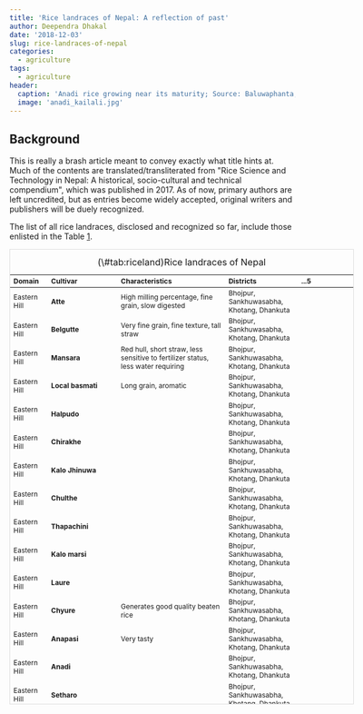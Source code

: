 ```yaml
---
title: 'Rice landraces of Nepal: A reflection of past'
author: Deependra Dhakal
date: '2018-12-03'
slug: rice-landraces-of-nepal
categories:
  - agriculture
tags:
  - agriculture
header:
  caption: 'Anadi rice growing near its maturity; Source: Baluwaphanta, Kailali'
  image: 'anadi_kailali.jpg'
---
```

<script src="{{< blogdown/postref >}}index_files/kePrint/kePrint.js"></script>
<link href="{{< blogdown/postref >}}index_files/lightable/lightable.css" rel="stylesheet" />




## Background

This is really a brash article meant to convey exactly what title hints at. Much of the contents are translated/transliterated from "Rice Science and Technology in Nepal: A historical, socio-cultural and technical compendium", which was published in 2017. As of now, primary authors are left uncredited, but as entries become widely accepted, original writers and publishers will be duely recognized.

The list of all rice landraces, disclosed and recognized so far, include those enlisted in the Table <a href="#tab:riceland">1</a>.

<div style="border: 1px solid #ddd; padding: 0px; overflow-y: scroll; height:800px; overflow-x: scroll; width:120%; "><table class="table table-striped table-hover table-condensed table-responsive" style="font-size: 12px; margin-left: auto; margin-right: auto;">
<caption style="font-size: initial !important;">(\#tab:riceland)Rice landraces of Nepal</caption>
 <thead>
  <tr>
   <th style="text-align:left;position: sticky; top:0; background-color: #FFFFFF;"> Domain </th>
   <th style="text-align:left;position: sticky; top:0; background-color: #FFFFFF;"> Cultivar </th>
   <th style="text-align:left;position: sticky; top:0; background-color: #FFFFFF;"> Characteristics </th>
   <th style="text-align:left;position: sticky; top:0; background-color: #FFFFFF;"> Districts </th>
   <th style="text-align:left;position: sticky; top:0; background-color: #FFFFFF;"> ...5 </th>
  </tr>
 </thead>
<tbody>
  <tr>
   <td style="text-align:left;"> Eastern Hill </td>
   <td style="text-align:left;font-weight: bold;"> Atte </td>
   <td style="text-align:left;"> High milling percentage, fine grain, slow digested </td>
   <td style="text-align:left;"> Bhojpur, Sankhuwasabha, Khotang, Dhankuta </td>
   <td style="text-align:left;">  </td>
  </tr>
  <tr>
   <td style="text-align:left;"> Eastern Hill </td>
   <td style="text-align:left;font-weight: bold;"> Belgutte </td>
   <td style="text-align:left;"> Very fine grain, fine texture, tall straw </td>
   <td style="text-align:left;"> Bhojpur, Sankhuwasabha, Khotang, Dhankuta </td>
   <td style="text-align:left;">  </td>
  </tr>
  <tr>
   <td style="text-align:left;"> Eastern Hill </td>
   <td style="text-align:left;font-weight: bold;"> Mansara </td>
   <td style="text-align:left;"> Red hull, short straw, less sensitive to fertilizer status, less water requiring </td>
   <td style="text-align:left;"> Bhojpur, Sankhuwasabha, Khotang, Dhankuta </td>
   <td style="text-align:left;">  </td>
  </tr>
  <tr>
   <td style="text-align:left;"> Eastern Hill </td>
   <td style="text-align:left;font-weight: bold;"> Local basmati </td>
   <td style="text-align:left;"> Long grain, aromatic </td>
   <td style="text-align:left;"> Bhojpur, Sankhuwasabha, Khotang, Dhankuta </td>
   <td style="text-align:left;">  </td>
  </tr>
  <tr>
   <td style="text-align:left;"> Eastern Hill </td>
   <td style="text-align:left;font-weight: bold;"> Halpudo </td>
   <td style="text-align:left;">  </td>
   <td style="text-align:left;"> Bhojpur, Sankhuwasabha, Khotang, Dhankuta </td>
   <td style="text-align:left;">  </td>
  </tr>
  <tr>
   <td style="text-align:left;"> Eastern Hill </td>
   <td style="text-align:left;font-weight: bold;"> Chirakhe </td>
   <td style="text-align:left;">  </td>
   <td style="text-align:left;"> Bhojpur, Sankhuwasabha, Khotang, Dhankuta </td>
   <td style="text-align:left;">  </td>
  </tr>
  <tr>
   <td style="text-align:left;"> Eastern Hill </td>
   <td style="text-align:left;font-weight: bold;"> Kalo Jhinuwa </td>
   <td style="text-align:left;">  </td>
   <td style="text-align:left;"> Bhojpur, Sankhuwasabha, Khotang, Dhankuta </td>
   <td style="text-align:left;">  </td>
  </tr>
  <tr>
   <td style="text-align:left;"> Eastern Hill </td>
   <td style="text-align:left;font-weight: bold;"> Chulthe </td>
   <td style="text-align:left;">  </td>
   <td style="text-align:left;"> Bhojpur, Sankhuwasabha, Khotang, Dhankuta </td>
   <td style="text-align:left;">  </td>
  </tr>
  <tr>
   <td style="text-align:left;"> Eastern Hill </td>
   <td style="text-align:left;font-weight: bold;"> Thapachini </td>
   <td style="text-align:left;">  </td>
   <td style="text-align:left;"> Bhojpur, Sankhuwasabha, Khotang, Dhankuta </td>
   <td style="text-align:left;">  </td>
  </tr>
  <tr>
   <td style="text-align:left;"> Eastern Hill </td>
   <td style="text-align:left;font-weight: bold;"> Kalo marsi </td>
   <td style="text-align:left;">  </td>
   <td style="text-align:left;"> Bhojpur, Sankhuwasabha, Khotang, Dhankuta </td>
   <td style="text-align:left;">  </td>
  </tr>
  <tr>
   <td style="text-align:left;"> Eastern Hill </td>
   <td style="text-align:left;font-weight: bold;"> Laure </td>
   <td style="text-align:left;">  </td>
   <td style="text-align:left;"> Bhojpur, Sankhuwasabha, Khotang, Dhankuta </td>
   <td style="text-align:left;">  </td>
  </tr>
  <tr>
   <td style="text-align:left;"> Eastern Hill </td>
   <td style="text-align:left;font-weight: bold;"> Chyure </td>
   <td style="text-align:left;"> Generates good quality beaten rice </td>
   <td style="text-align:left;"> Bhojpur, Sankhuwasabha, Khotang, Dhankuta </td>
   <td style="text-align:left;">  </td>
  </tr>
  <tr>
   <td style="text-align:left;"> Eastern Hill </td>
   <td style="text-align:left;font-weight: bold;"> Anapasi </td>
   <td style="text-align:left;"> Very tasty </td>
   <td style="text-align:left;"> Bhojpur, Sankhuwasabha, Khotang, Dhankuta </td>
   <td style="text-align:left;">  </td>
  </tr>
  <tr>
   <td style="text-align:left;"> Eastern Hill </td>
   <td style="text-align:left;font-weight: bold;"> Anadi </td>
   <td style="text-align:left;">  </td>
   <td style="text-align:left;"> Bhojpur, Sankhuwasabha, Khotang, Dhankuta </td>
   <td style="text-align:left;">  </td>
  </tr>
  <tr>
   <td style="text-align:left;"> Eastern Hill </td>
   <td style="text-align:left;font-weight: bold;"> Setharo </td>
   <td style="text-align:left;">  </td>
   <td style="text-align:left;"> Bhojpur, Sankhuwasabha, Khotang, Dhankuta </td>
   <td style="text-align:left;">  </td>
  </tr>
  <tr>
   <td style="text-align:left;"> Eastern Hill </td>
   <td style="text-align:left;font-weight: bold;"> Yakule </td>
   <td style="text-align:left;">  </td>
   <td style="text-align:left;"> Bhojpur, Sankhuwasabha, Khotang, Dhankuta </td>
   <td style="text-align:left;">  </td>
  </tr>
  <tr>
   <td style="text-align:left;"> Eastern Hill </td>
   <td style="text-align:left;font-weight: bold;"> Bhotange </td>
   <td style="text-align:left;">  </td>
   <td style="text-align:left;"> Bhojpur, Sankhuwasabha, Khotang, Dhankuta </td>
   <td style="text-align:left;">  </td>
  </tr>
  <tr>
   <td style="text-align:left;"> Eastern Hill </td>
   <td style="text-align:left;font-weight: bold;"> Kartike nyauli </td>
   <td style="text-align:left;">  </td>
   <td style="text-align:left;"> Bhojpur, Sankhuwasabha, Khotang, Dhankuta </td>
   <td style="text-align:left;">  </td>
  </tr>
  <tr>
   <td style="text-align:left;"> Eastern Hill </td>
   <td style="text-align:left;font-weight: bold;"> Bhangero </td>
   <td style="text-align:left;"> Early maturing </td>
   <td style="text-align:left;"> Bhojpur, Sankhuwasabha, Khotang, Dhankuta </td>
   <td style="text-align:left;">  </td>
  </tr>
  <tr>
   <td style="text-align:left;"> Eastern Hill </td>
   <td style="text-align:left;font-weight: bold;"> Malidhan </td>
   <td style="text-align:left;">  </td>
   <td style="text-align:left;"> Bhojpur, Sankhuwasabha, Khotang, Dhankuta </td>
   <td style="text-align:left;">  </td>
  </tr>
  <tr>
   <td style="text-align:left;"> Eastern Hill </td>
   <td style="text-align:left;font-weight: bold;"> Jamdar masino </td>
   <td style="text-align:left;">  </td>
   <td style="text-align:left;"> Bhojpur, Sankhuwasabha, Khotang, Dhankuta </td>
   <td style="text-align:left;">  </td>
  </tr>
  <tr>
   <td style="text-align:left;"> Eastern Hill </td>
   <td style="text-align:left;font-weight: bold;"> Takmaru </td>
   <td style="text-align:left;"> High altitude fine grain rice </td>
   <td style="text-align:left;"> Bhojpur, Sankhuwasabha, Khotang, Dhankuta </td>
   <td style="text-align:left;">  </td>
  </tr>
  <tr>
   <td style="text-align:left;"> Eastern Hill </td>
   <td style="text-align:left;font-weight: bold;"> Bhote marsi </td>
   <td style="text-align:left;">  </td>
   <td style="text-align:left;"> Bhojpur, Sankhuwasabha, Khotang, Dhankuta </td>
   <td style="text-align:left;">  </td>
  </tr>
  <tr>
   <td style="text-align:left;"> Central Terai </td>
   <td style="text-align:left;font-weight: bold;"> Kariya kamar </td>
   <td style="text-align:left;"> Tall stature, black colored panicle, fine and thin grain, aromatic </td>
   <td style="text-align:left;"> Saptari, Siraha, Dhanusha, Mahottari </td>
   <td style="text-align:left;"> Main season </td>
  </tr>
  <tr>
   <td style="text-align:left;"> Central Terai </td>
   <td style="text-align:left;font-weight: bold;"> Tulasiful </td>
   <td style="text-align:left;"> Tall stature, white colored panicle, fine and thin grain, aromatic </td>
   <td style="text-align:left;"> Saptari, Siraha, Dhanusha, Mahottari </td>
   <td style="text-align:left;"> Main season </td>
  </tr>
  <tr>
   <td style="text-align:left;"> Central Terai </td>
   <td style="text-align:left;font-weight: bold;"> Lalkha basmati </td>
   <td style="text-align:left;"> Tall stature, red colored panicle, fine, long and thin grains, aromatic </td>
   <td style="text-align:left;"> Saptari, Siraha, Dhanusha, Mahottari </td>
   <td style="text-align:left;"> Main season </td>
  </tr>
  <tr>
   <td style="text-align:left;"> Central Terai </td>
   <td style="text-align:left;font-weight: bold;"> Ujra basmati </td>
   <td style="text-align:left;"> Tall stature, white colored panicle, long and thin grains, white rice, aromatic </td>
   <td style="text-align:left;"> Saptari, Siraha, Dhanusha, Mahottari </td>
   <td style="text-align:left;"> Main season </td>
  </tr>
  <tr>
   <td style="text-align:left;"> Central Terai </td>
   <td style="text-align:left;font-weight: bold;"> Mansari </td>
   <td style="text-align:left;"> Tall stature, white colored panicle, long and thin grains, white rice, aromatic </td>
   <td style="text-align:left;"> Saptari, Siraha, Dhanusha, Mahottari </td>
   <td style="text-align:left;"> Main season </td>
  </tr>
  <tr>
   <td style="text-align:left;"> Central Terai </td>
   <td style="text-align:left;font-weight: bold;"> Kalamkathi, Kalamkhor </td>
   <td style="text-align:left;"> Tall stature, white colored panicle, long and thin grains, white rice, tasty </td>
   <td style="text-align:left;"> Saptari, Siraha, Dhanusha, Mahottari </td>
   <td style="text-align:left;"> Main season </td>
  </tr>
  <tr>
   <td style="text-align:left;"> Central Terai </td>
   <td style="text-align:left;font-weight: bold;"> Jasawa </td>
   <td style="text-align:left;"> Tall stature, white colored panicle, long and thin grains, white rice, tasty </td>
   <td style="text-align:left;"> Saptari, Siraha, Dhanusha, Mahottari </td>
   <td style="text-align:left;"> Main season </td>
  </tr>
  <tr>
   <td style="text-align:left;"> Central Terai </td>
   <td style="text-align:left;font-weight: bold;"> Chabis number </td>
   <td style="text-align:left;"> Tall stature, white colored panicle, long and medium size grain, white rice </td>
   <td style="text-align:left;"> Saptari, Siraha, Dhanusha, Mahottari </td>
   <td style="text-align:left;"> Main season </td>
  </tr>
  <tr>
   <td style="text-align:left;"> Central Terai </td>
   <td style="text-align:left;font-weight: bold;"> Dhusari </td>
   <td style="text-align:left;"> Tall stature, white colored panicle, large, white rice, not very tasty </td>
   <td style="text-align:left;"> Saptari, Siraha, Dhanusha, Mahottari </td>
   <td style="text-align:left;"> Main season </td>
  </tr>
  <tr>
   <td style="text-align:left;"> Central Terai </td>
   <td style="text-align:left;font-weight: bold;"> Dhumakheraha </td>
   <td style="text-align:left;"> Tall stature, white colored panicle, large grains, awned, white rice, not very tasty </td>
   <td style="text-align:left;"> Saptari, Siraha, Dhanusha, Mahottari </td>
   <td style="text-align:left;"> Main season </td>
  </tr>
  <tr>
   <td style="text-align:left;"> Central Terai </td>
   <td style="text-align:left;font-weight: bold;"> Bhadari </td>
   <td style="text-align:left;"> Short stature, profuse tillering, white colored, fine, long grain, white rice, tasty </td>
   <td style="text-align:left;"> Saptari, Siraha, Dhanusha, Mahottari </td>
   <td style="text-align:left;"> Early season/Chaite </td>
  </tr>
  <tr>
   <td style="text-align:left;"> Central Terai </td>
   <td style="text-align:left;font-weight: bold;"> Rangawa auws, Ujara auws </td>
   <td style="text-align:left;"> Medium to tall stature, profuse tillering, red colored panicle, thin and medium sized grain, white rice, tasty, non-aromatic but similar to Basmati </td>
   <td style="text-align:left;"> Saptari, Siraha, Dhanusha, Mahottari </td>
   <td style="text-align:left;"> Early season/Chaite </td>
  </tr>
  <tr>
   <td style="text-align:left;"> Central Terai </td>
   <td style="text-align:left;font-weight: bold;"> Gamhari </td>
   <td style="text-align:left;"> Short stature, profuse tillering, flowering initiates while still inside the boot, black colored grains, white rice, tasty </td>
   <td style="text-align:left;"> Saptari, Siraha, Dhanusha, Mahottari </td>
   <td style="text-align:left;"> Early season/Chaite </td>
  </tr>
  <tr>
   <td style="text-align:left;"> Central Terai </td>
   <td style="text-align:left;font-weight: bold;"> Jiri </td>
   <td style="text-align:left;"> Medium to tall stature, profuse tillering, white colored panicle, medium to large grain size, white rice, not very tasty </td>
   <td style="text-align:left;"> Saptari, Siraha, Dhanusha, Mahottari </td>
   <td style="text-align:left;"> Early season/Chaite </td>
  </tr>
  <tr>
   <td style="text-align:left;"> Western Hill </td>
   <td style="text-align:left;font-weight: bold;"> Ekle </td>
   <td style="text-align:left;">  </td>
   <td style="text-align:left;"> Parbat, Baglung, Myagdi </td>
   <td style="text-align:left;">  </td>
  </tr>
  <tr>
   <td style="text-align:left;"> Western Hill </td>
   <td style="text-align:left;font-weight: bold;"> Biramful </td>
   <td style="text-align:left;">  </td>
   <td style="text-align:left;"> Parbat, Baglung, Myagdi </td>
   <td style="text-align:left;">  </td>
  </tr>
  <tr>
   <td style="text-align:left;"> Western Hill </td>
   <td style="text-align:left;font-weight: bold;"> Sano panhele, Thulo panhele </td>
   <td style="text-align:left;"> Hailstorm resistant </td>
   <td style="text-align:left;"> Parbat, Baglung, Myagdi </td>
   <td style="text-align:left;">  </td>
  </tr>
  <tr>
   <td style="text-align:left;"> Western Hill </td>
   <td style="text-align:left;font-weight: bold;"> Kodo gudura, Bhainse gudura, Lahare gudura </td>
   <td style="text-align:left;">  </td>
   <td style="text-align:left;"> Parbat, Baglung, Myagdi </td>
   <td style="text-align:left;">  </td>
  </tr>
  <tr>
   <td style="text-align:left;"> Western Hill </td>
   <td style="text-align:left;font-weight: bold;"> Thulo gudura </td>
   <td style="text-align:left;"> Early maturing </td>
   <td style="text-align:left;"> Parbat, Baglung, Myagdi </td>
   <td style="text-align:left;">  </td>
  </tr>
  <tr>
   <td style="text-align:left;"> Western Hill </td>
   <td style="text-align:left;font-weight: bold;"> Seto gudura </td>
   <td style="text-align:left;"> Tasty </td>
   <td style="text-align:left;"> Parbat, Baglung, Myagdi </td>
   <td style="text-align:left;">  </td>
  </tr>
  <tr>
   <td style="text-align:left;"> Western Hill </td>
   <td style="text-align:left;font-weight: bold;"> Balewaley gudura, Archaur gudura </td>
   <td style="text-align:left;">  </td>
   <td style="text-align:left;"> Parbat, Baglung, Myagdi </td>
   <td style="text-align:left;">  </td>
  </tr>
  <tr>
   <td style="text-align:left;"> Western Hill </td>
   <td style="text-align:left;font-weight: bold;"> Jethobudho </td>
   <td style="text-align:left;">  </td>
   <td style="text-align:left;"> Parbat, Baglung, Myagdi </td>
   <td style="text-align:left;">  </td>
  </tr>
  <tr>
   <td style="text-align:left;"> Western Hill </td>
   <td style="text-align:left;font-weight: bold;"> Gauriya </td>
   <td style="text-align:left;"> Aromatic </td>
   <td style="text-align:left;"> Parbat, Baglung, Myagdi </td>
   <td style="text-align:left;">  </td>
  </tr>
  <tr>
   <td style="text-align:left;"> Western Hill </td>
   <td style="text-align:left;font-weight: bold;"> Kalnathre </td>
   <td style="text-align:left;">  </td>
   <td style="text-align:left;"> Parbat, Baglung, Myagdi </td>
   <td style="text-align:left;">  </td>
  </tr>
  <tr>
   <td style="text-align:left;"> Western Hill </td>
   <td style="text-align:left;font-weight: bold;"> Jarneli </td>
   <td style="text-align:left;">  </td>
   <td style="text-align:left;"> Parbat, Baglung, Myagdi </td>
   <td style="text-align:left;">  </td>
  </tr>
  <tr>
   <td style="text-align:left;"> Western Hill </td>
   <td style="text-align:left;font-weight: bold;"> Ramni </td>
   <td style="text-align:left;"> Black and rough texture </td>
   <td style="text-align:left;"> Parbat, Baglung, Myagdi </td>
   <td style="text-align:left;">  </td>
  </tr>
  <tr>
   <td style="text-align:left;"> Western Hill </td>
   <td style="text-align:left;font-weight: bold;"> Seto anadi, Rato anadi </td>
   <td style="text-align:left;"> Medicinal use </td>
   <td style="text-align:left;"> Parbat, Baglung, Myagdi </td>
   <td style="text-align:left;">  </td>
  </tr>
  <tr>
   <td style="text-align:left;"> Western Hill </td>
   <td style="text-align:left;font-weight: bold;"> Pokhreli </td>
   <td style="text-align:left;">  </td>
   <td style="text-align:left;"> Parbat, Baglung, Myagdi </td>
   <td style="text-align:left;">  </td>
  </tr>
  <tr>
   <td style="text-align:left;"> Western Hill </td>
   <td style="text-align:left;font-weight: bold;"> Ramsali </td>
   <td style="text-align:left;">  </td>
   <td style="text-align:left;"> Parbat, Baglung, Myagdi </td>
   <td style="text-align:left;">  </td>
  </tr>
  <tr>
   <td style="text-align:left;"> Western Hill </td>
   <td style="text-align:left;font-weight: bold;"> Ratjado </td>
   <td style="text-align:left;">  </td>
   <td style="text-align:left;"> Parbat, Baglung, Myagdi </td>
   <td style="text-align:left;">  </td>
  </tr>
  <tr>
   <td style="text-align:left;"> Western Hill </td>
   <td style="text-align:left;font-weight: bold;"> Mansara </td>
   <td style="text-align:left;"> Red colored </td>
   <td style="text-align:left;"> Parbat, Baglung, Myagdi </td>
   <td style="text-align:left;">  </td>
  </tr>
  <tr>
   <td style="text-align:left;"> Western Hill </td>
   <td style="text-align:left;font-weight: bold;"> Ratey </td>
   <td style="text-align:left;"> Red colored and large size </td>
   <td style="text-align:left;"> Parbat, Baglung, Myagdi </td>
   <td style="text-align:left;">  </td>
  </tr>
  <tr>
   <td style="text-align:left;"> Western Hill </td>
   <td style="text-align:left;font-weight: bold;"> Krishnabhog </td>
   <td style="text-align:left;"> Black and aromatic </td>
   <td style="text-align:left;"> Parbat, Baglung, Myagdi </td>
   <td style="text-align:left;">  </td>
  </tr>
  <tr>
   <td style="text-align:left;"> Western Hill </td>
   <td style="text-align:left;font-weight: bold;"> Jhinuwa </td>
   <td style="text-align:left;"> Black and aromatic </td>
   <td style="text-align:left;"> Parbat, Baglung, Myagdi </td>
   <td style="text-align:left;">  </td>
  </tr>
  <tr>
   <td style="text-align:left;"> Western Hill </td>
   <td style="text-align:left;font-weight: bold;"> Aaga </td>
   <td style="text-align:left;"> Performs well in unirrigated fields, black colored </td>
   <td style="text-align:left;"> Parbat, Baglung, Myagdi </td>
   <td style="text-align:left;">  </td>
  </tr>
  <tr>
   <td style="text-align:left;"> Western Hill </td>
   <td style="text-align:left;font-weight: bold;"> Golkote </td>
   <td style="text-align:left;">  </td>
   <td style="text-align:left;"> Parbat, Baglung, Myagdi </td>
   <td style="text-align:left;">  </td>
  </tr>
  <tr>
   <td style="text-align:left;"> Western Hill </td>
   <td style="text-align:left;font-weight: bold;"> Marsi </td>
   <td style="text-align:left;">  </td>
   <td style="text-align:left;"> Parbat, Baglung, Myagdi </td>
   <td style="text-align:left;">  </td>
  </tr>
  <tr>
   <td style="text-align:left;"> Western Hill </td>
   <td style="text-align:left;font-weight: bold;"> Sidali </td>
   <td style="text-align:left;">  </td>
   <td style="text-align:left;"> Parbat, Baglung, Myagdi </td>
   <td style="text-align:left;">  </td>
  </tr>
  <tr>
   <td style="text-align:left;"> Western Hill </td>
   <td style="text-align:left;font-weight: bold;"> Jarpani </td>
   <td style="text-align:left;">  </td>
   <td style="text-align:left;"> Parbat, Baglung, Myagdi </td>
   <td style="text-align:left;">  </td>
  </tr>
  <tr>
   <td style="text-align:left;"> Western Hill </td>
   <td style="text-align:left;font-weight: bold;"> Seto mansara </td>
   <td style="text-align:left;">  </td>
   <td style="text-align:left;"> Parbat, Baglung, Myagdi </td>
   <td style="text-align:left;">  </td>
  </tr>
  <tr>
   <td style="text-align:left;"> Western Hill </td>
   <td style="text-align:left;font-weight: bold;"> Bange </td>
   <td style="text-align:left;">  </td>
   <td style="text-align:left;"> Parbat, Baglung, Myagdi </td>
   <td style="text-align:left;">  </td>
  </tr>
  <tr>
   <td style="text-align:left;"> Western Hill </td>
   <td style="text-align:left;font-weight: bold;"> Pakhe jarneli </td>
   <td style="text-align:left;">  </td>
   <td style="text-align:left;"> Parbat, Baglung, Myagdi </td>
   <td style="text-align:left;">  </td>
  </tr>
  <tr>
   <td style="text-align:left;"> Western Hill </td>
   <td style="text-align:left;font-weight: bold;"> Thapachini </td>
   <td style="text-align:left;"> Performs well in unirrigated fields </td>
   <td style="text-align:left;"> Parbat, Baglung, Myagdi </td>
   <td style="text-align:left;">  </td>
  </tr>
  <tr>
   <td style="text-align:left;"> Western Hill </td>
   <td style="text-align:left;font-weight: bold;"> Manamuri </td>
   <td style="text-align:left;">  </td>
   <td style="text-align:left;"> Parbat, Baglung, Myagdi </td>
   <td style="text-align:left;">  </td>
  </tr>
  <tr>
   <td style="text-align:left;"> Western Hill </td>
   <td style="text-align:left;font-weight: bold;"> Dudhraj </td>
   <td style="text-align:left;">  </td>
   <td style="text-align:left;"> Parbat, Baglung, Myagdi </td>
   <td style="text-align:left;">  </td>
  </tr>
  <tr>
   <td style="text-align:left;"> Western Hill </td>
   <td style="text-align:left;font-weight: bold;"> Kanjira </td>
   <td style="text-align:left;">  </td>
   <td style="text-align:left;"> Parbat, Baglung, Myagdi </td>
   <td style="text-align:left;">  </td>
  </tr>
  <tr>
   <td style="text-align:left;"> Western Hill </td>
   <td style="text-align:left;font-weight: bold;"> Battisara </td>
   <td style="text-align:left;">  </td>
   <td style="text-align:left;"> Parbat, Baglung, Myagdi </td>
   <td style="text-align:left;">  </td>
  </tr>
  <tr>
   <td style="text-align:left;"> Western Hill </td>
   <td style="text-align:left;font-weight: bold;"> Aanjhutte </td>
   <td style="text-align:left;">  </td>
   <td style="text-align:left;"> Parbat, Baglung, Myagdi </td>
   <td style="text-align:left;">  </td>
  </tr>
  <tr>
   <td style="text-align:left;"> Western Hill </td>
   <td style="text-align:left;font-weight: bold;"> Kaude </td>
   <td style="text-align:left;">  </td>
   <td style="text-align:left;"> Parbat, Baglung, Myagdi </td>
   <td style="text-align:left;">  </td>
  </tr>
  <tr>
   <td style="text-align:left;"> Western Hill </td>
   <td style="text-align:left;font-weight: bold;"> Resali </td>
   <td style="text-align:left;">  </td>
   <td style="text-align:left;"> Parbat, Baglung, Myagdi </td>
   <td style="text-align:left;">  </td>
  </tr>
  <tr>
   <td style="text-align:left;"> Western Hill </td>
   <td style="text-align:left;font-weight: bold;"> Gurju </td>
   <td style="text-align:left;">  </td>
   <td style="text-align:left;"> Parbat, Baglung, Myagdi </td>
   <td style="text-align:left;">  </td>
  </tr>
  <tr>
   <td style="text-align:left;"> Western Hill </td>
   <td style="text-align:left;font-weight: bold;"> Mallaji </td>
   <td style="text-align:left;">  </td>
   <td style="text-align:left;"> Parbat, Baglung, Myagdi </td>
   <td style="text-align:left;">  </td>
  </tr>
  <tr>
   <td style="text-align:left;"> Western Hill </td>
   <td style="text-align:left;font-weight: bold;"> Gola </td>
   <td style="text-align:left;">  </td>
   <td style="text-align:left;"> Parbat, Baglung, Myagdi </td>
   <td style="text-align:left;">  </td>
  </tr>
  <tr>
   <td style="text-align:left;"> Western Hill </td>
   <td style="text-align:left;font-weight: bold;"> Takmare </td>
   <td style="text-align:left;"> Early maturing </td>
   <td style="text-align:left;"> Parbat, Baglung, Myagdi </td>
   <td style="text-align:left;">  </td>
  </tr>
  <tr>
   <td style="text-align:left;"> Western Hill </td>
   <td style="text-align:left;font-weight: bold;"> Bhakunde </td>
   <td style="text-align:left;"> Short stature </td>
   <td style="text-align:left;"> Parbat, Baglung, Myagdi </td>
   <td style="text-align:left;">  </td>
  </tr>
  <tr>
   <td style="text-align:left;"> Western Hill </td>
   <td style="text-align:left;font-weight: bold;"> Rause </td>
   <td style="text-align:left;"> High altitude rice </td>
   <td style="text-align:left;"> Parbat, Baglung, Myagdi </td>
   <td style="text-align:left;">  </td>
  </tr>
  <tr>
   <td style="text-align:left;"> Western Hill </td>
   <td style="text-align:left;font-weight: bold;"> Silange </td>
   <td style="text-align:left;"> High altitude rice </td>
   <td style="text-align:left;"> Parbat, Baglung, Myagdi </td>
   <td style="text-align:left;">  </td>
  </tr>
  <tr>
   <td style="text-align:left;"> Western Hill </td>
   <td style="text-align:left;font-weight: bold;"> Tairinge </td>
   <td style="text-align:left;"> Red colored </td>
   <td style="text-align:left;"> Parbat, Baglung, Myagdi </td>
   <td style="text-align:left;">  </td>
  </tr>
  <tr>
   <td style="text-align:left;"> Western Hill </td>
   <td style="text-align:left;font-weight: bold;"> Falame </td>
   <td style="text-align:left;"> High altitude rice </td>
   <td style="text-align:left;"> Parbat, Baglung, Myagdi </td>
   <td style="text-align:left;">  </td>
  </tr>
  <tr>
   <td style="text-align:left;"> Western Hill </td>
   <td style="text-align:left;font-weight: bold;"> Kathe </td>
   <td style="text-align:left;"> High altitude rice </td>
   <td style="text-align:left;"> Parbat, Baglung, Myagdi </td>
   <td style="text-align:left;">  </td>
  </tr>
  <tr>
   <td style="text-align:left;"> Western Hill </td>
   <td style="text-align:left;font-weight: bold;"> Rabijado </td>
   <td style="text-align:left;">  </td>
   <td style="text-align:left;"> Parbat, Baglung, Myagdi </td>
   <td style="text-align:left;">  </td>
  </tr>
  <tr>
   <td style="text-align:left;"> Western Hill </td>
   <td style="text-align:left;font-weight: bold;"> Galkote </td>
   <td style="text-align:left;">  </td>
   <td style="text-align:left;"> Parbat, Baglung, Myagdi </td>
   <td style="text-align:left;">  </td>
  </tr>
  <tr>
   <td style="text-align:left;"> Western Hill </td>
   <td style="text-align:left;font-weight: bold;"> Dhampuse </td>
   <td style="text-align:left;">  </td>
   <td style="text-align:left;"> Parbat, Baglung, Myagdi </td>
   <td style="text-align:left;">  </td>
  </tr>
  <tr>
   <td style="text-align:left;"> Western Hill </td>
   <td style="text-align:left;font-weight: bold;"> Khajura </td>
   <td style="text-align:left;">  </td>
   <td style="text-align:left;"> Parbat, Baglung, Myagdi </td>
   <td style="text-align:left;">  </td>
  </tr>
  <tr>
   <td style="text-align:left;"> Western Hill </td>
   <td style="text-align:left;font-weight: bold;"> Jadan </td>
   <td style="text-align:left;">  </td>
   <td style="text-align:left;"> Parbat, Baglung, Myagdi </td>
   <td style="text-align:left;">  </td>
  </tr>
  <tr>
   <td style="text-align:left;"> Western Hill </td>
   <td style="text-align:left;font-weight: bold;"> Gharkhole </td>
   <td style="text-align:left;">  </td>
   <td style="text-align:left;"> Parbat, Baglung, Myagdi </td>
   <td style="text-align:left;">  </td>
  </tr>
  <tr>
   <td style="text-align:left;"> Western Hill </td>
   <td style="text-align:left;font-weight: bold;"> Bhattey </td>
   <td style="text-align:left;">  </td>
   <td style="text-align:left;"> Parbat, Baglung, Myagdi </td>
   <td style="text-align:left;">  </td>
  </tr>
  <tr>
   <td style="text-align:left;"> Western Hill </td>
   <td style="text-align:left;font-weight: bold;"> Ramani </td>
   <td style="text-align:left;">  </td>
   <td style="text-align:left;"> Parbat, Baglung, Myagdi </td>
   <td style="text-align:left;">  </td>
  </tr>
  <tr>
   <td style="text-align:left;"> Western Hill </td>
   <td style="text-align:left;font-weight: bold;"> Junjado </td>
   <td style="text-align:left;">  </td>
   <td style="text-align:left;"> Parbat, Baglung, Myagdi </td>
   <td style="text-align:left;">  </td>
  </tr>
  <tr>
   <td style="text-align:left;"> Western Hill </td>
   <td style="text-align:left;font-weight: bold;"> Dudhpate </td>
   <td style="text-align:left;">  </td>
   <td style="text-align:left;"> Parbat, Baglung, Myagdi </td>
   <td style="text-align:left;">  </td>
  </tr>
  <tr>
   <td style="text-align:left;"> Western Hill </td>
   <td style="text-align:left;font-weight: bold;"> Takmarey </td>
   <td style="text-align:left;">  </td>
   <td style="text-align:left;"> Parbat, Baglung, Myagdi </td>
   <td style="text-align:left;">  </td>
  </tr>
  <tr>
   <td style="text-align:left;"> Eastern Hill </td>
   <td style="text-align:left;font-weight: bold;"> Faudel </td>
   <td style="text-align:left;">  </td>
   <td style="text-align:left;"> Illam </td>
   <td style="text-align:left;">  </td>
  </tr>
  <tr>
   <td style="text-align:left;"> Eastern Hill </td>
   <td style="text-align:left;font-weight: bold;"> Barse jamara </td>
   <td style="text-align:left;">  </td>
   <td style="text-align:left;"> Illam </td>
   <td style="text-align:left;">  </td>
  </tr>
  <tr>
   <td style="text-align:left;"> Eastern Hill </td>
   <td style="text-align:left;font-weight: bold;"> Chari nange </td>
   <td style="text-align:left;">  </td>
   <td style="text-align:left;"> Illam </td>
   <td style="text-align:left;">  </td>
  </tr>
  <tr>
   <td style="text-align:left;"> Eastern Hill </td>
   <td style="text-align:left;font-weight: bold;"> Bhangerey </td>
   <td style="text-align:left;"> High altitude rice </td>
   <td style="text-align:left;"> Illam </td>
   <td style="text-align:left;">  </td>
  </tr>
  <tr>
   <td style="text-align:left;"> Eastern Hill </td>
   <td style="text-align:left;font-weight: bold;"> Chirakhe purano, Atte </td>
   <td style="text-align:left;"> High altitude rice </td>
   <td style="text-align:left;"> Illam </td>
   <td style="text-align:left;">  </td>
  </tr>
  <tr>
   <td style="text-align:left;"> Eastern Hill </td>
   <td style="text-align:left;font-weight: bold;"> Ram tulasi, Gaire </td>
   <td style="text-align:left;">  </td>
   <td style="text-align:left;"> Illam </td>
   <td style="text-align:left;">  </td>
  </tr>
  <tr>
   <td style="text-align:left;"> Eastern Hill </td>
   <td style="text-align:left;font-weight: bold;"> Oirange </td>
   <td style="text-align:left;">  </td>
   <td style="text-align:left;"> Illam </td>
   <td style="text-align:left;">  </td>
  </tr>
  <tr>
   <td style="text-align:left;"> Eastern Hill </td>
   <td style="text-align:left;font-weight: bold;"> Fatase </td>
   <td style="text-align:left;">  </td>
   <td style="text-align:left;"> Illam </td>
   <td style="text-align:left;">  </td>
  </tr>
  <tr>
   <td style="text-align:left;"> Eastern Hill </td>
   <td style="text-align:left;font-weight: bold;"> Belgutthe </td>
   <td style="text-align:left;">  </td>
   <td style="text-align:left;"> Illam </td>
   <td style="text-align:left;">  </td>
  </tr>
  <tr>
   <td style="text-align:left;"> Eastern Hill </td>
   <td style="text-align:left;font-weight: bold;"> Naniya, Kalo naniya </td>
   <td style="text-align:left;">  </td>
   <td style="text-align:left;"> Illam </td>
   <td style="text-align:left;">  </td>
  </tr>
  <tr>
   <td style="text-align:left;"> Eastern Hill </td>
   <td style="text-align:left;font-weight: bold;"> Bayerni, Rato bayerni </td>
   <td style="text-align:left;">  </td>
   <td style="text-align:left;"> Illam </td>
   <td style="text-align:left;">  </td>
  </tr>
  <tr>
   <td style="text-align:left;"> Eastern Hill </td>
   <td style="text-align:left;font-weight: bold;"> Dudhe </td>
   <td style="text-align:left;">  </td>
   <td style="text-align:left;"> Illam </td>
   <td style="text-align:left;">  </td>
  </tr>
  <tr>
   <td style="text-align:left;"> Eastern Hill </td>
   <td style="text-align:left;font-weight: bold;"> Laduwa </td>
   <td style="text-align:left;">  </td>
   <td style="text-align:left;"> Illam </td>
   <td style="text-align:left;">  </td>
  </tr>
  <tr>
   <td style="text-align:left;"> Eastern Hill </td>
   <td style="text-align:left;font-weight: bold;"> Champasari </td>
   <td style="text-align:left;">  </td>
   <td style="text-align:left;"> Illam </td>
   <td style="text-align:left;">  </td>
  </tr>
  <tr>
   <td style="text-align:left;"> Eastern Hill </td>
   <td style="text-align:left;font-weight: bold;"> Haluwa </td>
   <td style="text-align:left;">  </td>
   <td style="text-align:left;"> Illam </td>
   <td style="text-align:left;">  </td>
  </tr>
  <tr>
   <td style="text-align:left;"> Eastern Hill </td>
   <td style="text-align:left;font-weight: bold;"> Ghaiya </td>
   <td style="text-align:left;">  </td>
   <td style="text-align:left;"> Illam </td>
   <td style="text-align:left;">  </td>
  </tr>
  <tr>
   <td style="text-align:left;"> Eastern Hill </td>
   <td style="text-align:left;font-weight: bold;"> Damauli </td>
   <td style="text-align:left;">  </td>
   <td style="text-align:left;"> Illam </td>
   <td style="text-align:left;">  </td>
  </tr>
  <tr>
   <td style="text-align:left;"> Eastern Hill </td>
   <td style="text-align:left;font-weight: bold;"> Ruduwa </td>
   <td style="text-align:left;">  </td>
   <td style="text-align:left;"> Illam </td>
   <td style="text-align:left;">  </td>
  </tr>
  <tr>
   <td style="text-align:left;"> Eastern Hill </td>
   <td style="text-align:left;font-weight: bold;"> Timbur </td>
   <td style="text-align:left;">  </td>
   <td style="text-align:left;"> Illam </td>
   <td style="text-align:left;">  </td>
  </tr>
  <tr>
   <td style="text-align:left;"> Central Hill </td>
   <td style="text-align:left;font-weight: bold;"> Borang dhan </td>
   <td style="text-align:left;"> High altitude rice, both upland and lowland suited </td>
   <td style="text-align:left;"> Rasuwa </td>
   <td style="text-align:left;">  </td>
  </tr>
  <tr>
   <td style="text-align:left;"> Central Hill </td>
   <td style="text-align:left;font-weight: bold;"> Patala dhan </td>
   <td style="text-align:left;"> High altitude rice, relatively early maturing, lowland suited </td>
   <td style="text-align:left;"> Rasuwa </td>
   <td style="text-align:left;">  </td>
  </tr>
  <tr>
   <td style="text-align:left;"> Central Hill </td>
   <td style="text-align:left;font-weight: bold;"> Mansara </td>
   <td style="text-align:left;"> Fine and soft texture rice </td>
   <td style="text-align:left;"> Sindhupalchowk </td>
   <td style="text-align:left;">  </td>
  </tr>
  <tr>
   <td style="text-align:left;"> Central HIll </td>
   <td style="text-align:left;font-weight: bold;"> Sobhara </td>
   <td style="text-align:left;"> Fine grain, yellow colored rice </td>
   <td style="text-align:left;"> Sindhupalchowk </td>
   <td style="text-align:left;">  </td>
  </tr>
  <tr>
   <td style="text-align:left;"> Central Hill </td>
   <td style="text-align:left;font-weight: bold;"> Rato mansara </td>
   <td style="text-align:left;"> Round and large grain size, sweet in taste but coarse when cooked, suited even in drylands </td>
   <td style="text-align:left;"> Sindhupalchowk </td>
   <td style="text-align:left;">  </td>
  </tr>
  <tr>
   <td style="text-align:left;"> Central Hill </td>
   <td style="text-align:left;font-weight: bold;"> Aanga </td>
   <td style="text-align:left;"> Black colored, globular large grain, medicinal rice, suited even in dryland </td>
   <td style="text-align:left;"> Sindhupalchowk </td>
   <td style="text-align:left;">  </td>
  </tr>
  <tr>
   <td style="text-align:left;"> Central Hill </td>
   <td style="text-align:left;font-weight: bold;"> Namlange marsi </td>
   <td style="text-align:left;"> High altitude rice, with erect and profuse leaves, large grain size, easily threshed, soft and sweet when cooked </td>
   <td style="text-align:left;"> Sindhupalchowk </td>
   <td style="text-align:left;">  </td>
  </tr>
  <tr>
   <td style="text-align:left;"> Central Hill </td>
   <td style="text-align:left;font-weight: bold;"> Kathe sobhara </td>
   <td style="text-align:left;"> High altitude rice, large grain size, tasty when cooked, long duration maturing period </td>
   <td style="text-align:left;"> Sindhupalchowk </td>
   <td style="text-align:left;">  </td>
  </tr>
  <tr>
   <td style="text-align:left;"> Central Hill </td>
   <td style="text-align:left;font-weight: bold;"> Nagbeli </td>
   <td style="text-align:left;">  </td>
   <td style="text-align:left;"> Sindhupalchowk </td>
   <td style="text-align:left;">  </td>
  </tr>
  <tr>
   <td style="text-align:left;"> Central Hill </td>
   <td style="text-align:left;font-weight: bold;"> Krishnabeley </td>
   <td style="text-align:left;">  </td>
   <td style="text-align:left;"> Sindhupalchowk </td>
   <td style="text-align:left;">  </td>
  </tr>
  <tr>
   <td style="text-align:left;"> Central Hill </td>
   <td style="text-align:left;font-weight: bold;"> Jhuppey marsi </td>
   <td style="text-align:left;"> Fine grain rice </td>
   <td style="text-align:left;"> Sindhupalchowk </td>
   <td style="text-align:left;">  </td>
  </tr>
  <tr>
   <td style="text-align:left;"> Central Hill </td>
   <td style="text-align:left;font-weight: bold;"> Jhinuwa </td>
   <td style="text-align:left;"> Fine grain rice </td>
   <td style="text-align:left;"> Sindhupalchowk </td>
   <td style="text-align:left;">  </td>
  </tr>
  <tr>
   <td style="text-align:left;"> Western Hill </td>
   <td style="text-align:left;font-weight: bold;"> Hansharaj </td>
   <td style="text-align:left;"> Long grain, white rice, slightly aromatic, medium sticky, low milling, soft texture </td>
   <td style="text-align:left;"> Gulmi </td>
   <td style="text-align:left;">  </td>
  </tr>
  <tr>
   <td style="text-align:left;"> Western Hill </td>
   <td style="text-align:left;font-weight: bold;"> Jarneli </td>
   <td style="text-align:left;"> Long grain, white rice, slightly aromatic, medium sticky, low milling, soft texture </td>
   <td style="text-align:left;"> Gulmi </td>
   <td style="text-align:left;">  </td>
  </tr>
  <tr>
   <td style="text-align:left;"> Western Hill </td>
   <td style="text-align:left;font-weight: bold;"> Basmati masino </td>
   <td style="text-align:left;"> Round grain, white rice, highly aromatic, non sticky, high milling percentage, medium cooking texture </td>
   <td style="text-align:left;"> Gulmi </td>
   <td style="text-align:left;">  </td>
  </tr>
  <tr>
   <td style="text-align:left;"> Western Hill </td>
   <td style="text-align:left;font-weight: bold;"> Anadi </td>
   <td style="text-align:left;"> Round grain, white rice, non aromatic, sticky rice, medium milling percentage, soft cooking texture, medicinal use </td>
   <td style="text-align:left;"> Gulmi </td>
   <td style="text-align:left;">  </td>
  </tr>
  <tr>
   <td style="text-align:left;"> Western Hill </td>
   <td style="text-align:left;font-weight: bold;"> Kharse </td>
   <td style="text-align:left;"> Round grain, white rice, non aromatic, non sticky, medium milling </td>
   <td style="text-align:left;"> Gulmi </td>
   <td style="text-align:left;">  </td>
  </tr>
  <tr>
   <td style="text-align:left;"> Western Hill </td>
   <td style="text-align:left;font-weight: bold;"> Dhalwai </td>
   <td style="text-align:left;"> Round grain, white rice, non aromatic, non sticky, medium milling, long duration maturing </td>
   <td style="text-align:left;"> Gulmi </td>
   <td style="text-align:left;">  </td>
  </tr>
  <tr>
   <td style="text-align:left;"> Western Terai </td>
   <td style="text-align:left;font-weight: bold;"> Anagi </td>
   <td style="text-align:left;">  </td>
   <td style="text-align:left;"> Kapilvastu </td>
   <td style="text-align:left;">  </td>
  </tr>
  <tr>
   <td style="text-align:left;"> Western Terai </td>
   <td style="text-align:left;font-weight: bold;"> Anadi </td>
   <td style="text-align:left;">  </td>
   <td style="text-align:left;"> Kapilvastu </td>
   <td style="text-align:left;">  </td>
  </tr>
  <tr>
   <td style="text-align:left;"> Western Terai </td>
   <td style="text-align:left;font-weight: bold;"> Basmati </td>
   <td style="text-align:left;">  </td>
   <td style="text-align:left;"> Kapilvastu </td>
   <td style="text-align:left;">  </td>
  </tr>
  <tr>
   <td style="text-align:left;"> Western Terai </td>
   <td style="text-align:left;font-weight: bold;"> Bagari </td>
   <td style="text-align:left;">  </td>
   <td style="text-align:left;"> Kapilvastu </td>
   <td style="text-align:left;">  </td>
  </tr>
  <tr>
   <td style="text-align:left;"> Western Terai </td>
   <td style="text-align:left;font-weight: bold;"> Chainafore </td>
   <td style="text-align:left;">  </td>
   <td style="text-align:left;"> Kapilvastu </td>
   <td style="text-align:left;">  </td>
  </tr>
  <tr>
   <td style="text-align:left;"> Western Terai </td>
   <td style="text-align:left;font-weight: bold;"> Didiya </td>
   <td style="text-align:left;">  </td>
   <td style="text-align:left;"> Kapilvastu </td>
   <td style="text-align:left;">  </td>
  </tr>
  <tr>
   <td style="text-align:left;"> Western Terai </td>
   <td style="text-align:left;font-weight: bold;"> Dhaniya dhan </td>
   <td style="text-align:left;">  </td>
   <td style="text-align:left;"> Kapilvastu </td>
   <td style="text-align:left;">  </td>
  </tr>
  <tr>
   <td style="text-align:left;"> Western Terai </td>
   <td style="text-align:left;font-weight: bold;"> Ganjoganj </td>
   <td style="text-align:left;">  </td>
   <td style="text-align:left;"> Kapilvastu </td>
   <td style="text-align:left;">  </td>
  </tr>
  <tr>
   <td style="text-align:left;"> Western Terai </td>
   <td style="text-align:left;font-weight: bold;"> Karangi </td>
   <td style="text-align:left;">  </td>
   <td style="text-align:left;"> Kapilvastu </td>
   <td style="text-align:left;">  </td>
  </tr>
  <tr>
   <td style="text-align:left;"> Western Terai </td>
   <td style="text-align:left;font-weight: bold;"> Kalanamak </td>
   <td style="text-align:left;">  </td>
   <td style="text-align:left;"> Kapilvastu </td>
   <td style="text-align:left;">  </td>
  </tr>
  <tr>
   <td style="text-align:left;"> Western Terai </td>
   <td style="text-align:left;font-weight: bold;"> Kanakjira </td>
   <td style="text-align:left;">  </td>
   <td style="text-align:left;"> Kapilvastu </td>
   <td style="text-align:left;">  </td>
  </tr>
  <tr>
   <td style="text-align:left;"> Western Terai </td>
   <td style="text-align:left;font-weight: bold;"> Kalakanda </td>
   <td style="text-align:left;">  </td>
   <td style="text-align:left;"> Kapilvastu </td>
   <td style="text-align:left;">  </td>
  </tr>
  <tr>
   <td style="text-align:left;"> Western Terai </td>
   <td style="text-align:left;font-weight: bold;"> Foolabirancha </td>
   <td style="text-align:left;">  </td>
   <td style="text-align:left;"> Kapilvastu </td>
   <td style="text-align:left;">  </td>
  </tr>
  <tr>
   <td style="text-align:left;"> Western Terai </td>
   <td style="text-align:left;font-weight: bold;"> Padani </td>
   <td style="text-align:left;">  </td>
   <td style="text-align:left;"> Kapilvastu </td>
   <td style="text-align:left;">  </td>
  </tr>
  <tr>
   <td style="text-align:left;"> Western Terai </td>
   <td style="text-align:left;font-weight: bold;"> Jasho </td>
   <td style="text-align:left;">  </td>
   <td style="text-align:left;"> Kapilvastu </td>
   <td style="text-align:left;">  </td>
  </tr>
  <tr>
   <td style="text-align:left;"> Western Terai </td>
   <td style="text-align:left;font-weight: bold;"> Lohati </td>
   <td style="text-align:left;">  </td>
   <td style="text-align:left;"> Kapilvastu </td>
   <td style="text-align:left;">  </td>
  </tr>
  <tr>
   <td style="text-align:left;"> Western Terai </td>
   <td style="text-align:left;font-weight: bold;"> Makarkaddu </td>
   <td style="text-align:left;">  </td>
   <td style="text-align:left;"> Kapilvastu </td>
   <td style="text-align:left;">  </td>
  </tr>
  <tr>
   <td style="text-align:left;"> Western Terai </td>
   <td style="text-align:left;font-weight: bold;"> Gaurisafed </td>
   <td style="text-align:left;">  </td>
   <td style="text-align:left;"> Kapilvastu </td>
   <td style="text-align:left;">  </td>
  </tr>
  <tr>
   <td style="text-align:left;"> Western Terai </td>
   <td style="text-align:left;font-weight: bold;"> Gauriyal </td>
   <td style="text-align:left;">  </td>
   <td style="text-align:left;"> Kapilvastu </td>
   <td style="text-align:left;">  </td>
  </tr>
  <tr>
   <td style="text-align:left;"> Western Terai </td>
   <td style="text-align:left;font-weight: bold;"> Mansara </td>
   <td style="text-align:left;">  </td>
   <td style="text-align:left;"> Kapilvastu </td>
   <td style="text-align:left;">  </td>
  </tr>
  <tr>
   <td style="text-align:left;"> Western Terai </td>
   <td style="text-align:left;font-weight: bold;"> Tulasiram </td>
   <td style="text-align:left;">  </td>
   <td style="text-align:left;"> Kapilvastu </td>
   <td style="text-align:left;">  </td>
  </tr>
  <tr>
   <td style="text-align:left;"> Western Terai </td>
   <td style="text-align:left;font-weight: bold;"> Rambhog </td>
   <td style="text-align:left;">  </td>
   <td style="text-align:left;"> Kapilvastu </td>
   <td style="text-align:left;">  </td>
  </tr>
  <tr>
   <td style="text-align:left;"> Western Terai </td>
   <td style="text-align:left;font-weight: bold;"> Saraya </td>
   <td style="text-align:left;">  </td>
   <td style="text-align:left;"> Kapilvastu </td>
   <td style="text-align:left;">  </td>
  </tr>
  <tr>
   <td style="text-align:left;"> Western Terai </td>
   <td style="text-align:left;font-weight: bold;"> Saket </td>
   <td style="text-align:left;">  </td>
   <td style="text-align:left;"> Kapilvastu </td>
   <td style="text-align:left;">  </td>
  </tr>
  <tr>
   <td style="text-align:left;"> Western Terai </td>
   <td style="text-align:left;font-weight: bold;"> Satha </td>
   <td style="text-align:left;">  </td>
   <td style="text-align:left;"> Kapilvastu </td>
   <td style="text-align:left;">  </td>
  </tr>
  <tr>
   <td style="text-align:left;"> Western Terai </td>
   <td style="text-align:left;font-weight: bold;"> Latara </td>
   <td style="text-align:left;">  </td>
   <td style="text-align:left;"> Kapilvastu </td>
   <td style="text-align:left;">  </td>
  </tr>
  <tr>
   <td style="text-align:left;"> Mid-western Hill </td>
   <td style="text-align:left;font-weight: bold;"> Gopal </td>
   <td style="text-align:left;">  </td>
   <td style="text-align:left;"> Rolpa </td>
   <td style="text-align:left;">  </td>
  </tr>
  <tr>
   <td style="text-align:left;"> Mid-western Hill </td>
   <td style="text-align:left;font-weight: bold;"> Jaran marsi </td>
   <td style="text-align:left;">  </td>
   <td style="text-align:left;"> Rolpa </td>
   <td style="text-align:left;">  </td>
  </tr>
  <tr>
   <td style="text-align:left;"> Mid-western Hill </td>
   <td style="text-align:left;font-weight: bold;"> Anadi </td>
   <td style="text-align:left;">  </td>
   <td style="text-align:left;"> Rolpa </td>
   <td style="text-align:left;">  </td>
  </tr>
  <tr>
   <td style="text-align:left;"> Mid-western Hill </td>
   <td style="text-align:left;font-weight: bold;"> Simtaro </td>
   <td style="text-align:left;">  </td>
   <td style="text-align:left;"> Rolpa </td>
   <td style="text-align:left;">  </td>
  </tr>
  <tr>
   <td style="text-align:left;"> Mid-western Hill </td>
   <td style="text-align:left;font-weight: bold;"> Rokchali </td>
   <td style="text-align:left;">  </td>
   <td style="text-align:left;"> Rolpa </td>
   <td style="text-align:left;">  </td>
  </tr>
  <tr>
   <td style="text-align:left;"> Mid-western Hill </td>
   <td style="text-align:left;font-weight: bold;"> Chainafor, Jumli </td>
   <td style="text-align:left;">  </td>
   <td style="text-align:left;"> Rolpa </td>
   <td style="text-align:left;">  </td>
  </tr>
  <tr>
   <td style="text-align:left;"> Far-western Terai </td>
   <td style="text-align:left;font-weight: bold;"> Sauthyari </td>
   <td style="text-align:left;"> Red colored, similar to Taichun, red colored rice, slow digested, suited both upland and lowland fields </td>
   <td style="text-align:left;"> Kailali </td>
   <td style="text-align:left;">  </td>
  </tr>
  <tr>
   <td style="text-align:left;"> Far-western Terai </td>
   <td style="text-align:left;font-weight: bold;"> Guguwa </td>
   <td style="text-align:left;"> Tall stature, high water requiring </td>
   <td style="text-align:left;"> Kailali </td>
   <td style="text-align:left;">  </td>
  </tr>
  <tr>
   <td style="text-align:left;"> Far-western Terai </td>
   <td style="text-align:left;font-weight: bold;"> Tilki </td>
   <td style="text-align:left;"> Aromatic, soft and fine textured rice </td>
   <td style="text-align:left;"> Kailali </td>
   <td style="text-align:left;">  </td>
  </tr>
  <tr>
   <td style="text-align:left;"> Far-western Terai </td>
   <td style="text-align:left;font-weight: bold;"> Anjana </td>
   <td style="text-align:left;"> Short stature, heavy grains, less water requiring, high yielding </td>
   <td style="text-align:left;"> Kailali </td>
   <td style="text-align:left;">  </td>
  </tr>
  <tr>
   <td style="text-align:left;"> Far-western Terai </td>
   <td style="text-align:left;font-weight: bold;"> Aired </td>
   <td style="text-align:left;"> Early maturing, short stature, similar to Sarjoo-52 </td>
   <td style="text-align:left;"> Kailali </td>
   <td style="text-align:left;">  </td>
  </tr>
  <tr>
   <td style="text-align:left;"> Mid-western Terai </td>
   <td style="text-align:left;font-weight: bold;"> Makarkaddu </td>
   <td style="text-align:left;">  </td>
   <td style="text-align:left;"> Bardiya </td>
   <td style="text-align:left;">  </td>
  </tr>
</tbody>
</table></div>


